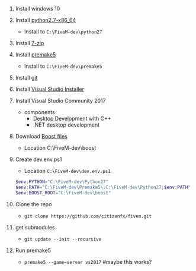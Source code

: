 1. Install windows 10
2. Install [python2.7-x86_64](https://www.python.org/ftp/python/2.7.13/python-2.7.13.amd64.msi)
    * Install to `C:\FiveM-dev\python27`
3. Install [7-zip](http://7-zip.org/download.html)
4. Install [premake5](https://premake.github.io/download.html#v5)
    * Install to `C:\FiveM-dev\premake5`
5. Install [git](https://git-scm.com/download/win)
6. Install [Visual Studio Installer](https://aka.ms/vsdownload)
7. Install Visual Studio Community 2017
    - components
        * Desktop Development with C++
        * .NET desktop development

8. Download [Boost files](https://sourceforge.net/projects/boost/files/boost/1.63.0/boost_1_63_0.7z/download)
    * Location C:\FiveM-dev\boost

9. Create dev.env.ps1
    * Location `C:\FiveM-dev\dev.env.ps1`
    ```POWERSHELL
    $env:PYTHON="C:\FiveM-dev\Python27"
    $env:PATH="C:\FiveM-dev\Premake5\;C:\FiveM-dev\Python27;$env:PATH"
    $env:BOOST_ROOT="C:\FiveM-dev\boost"
    ```

10. Clone the repo
    * `git clone https://github.com/citizenfx/fivem.git`

11. get submodules
    * `git update --init --recursive`
12. Run premake5
    * `premake5 --game=server vs2017`
    #maybe this works?
